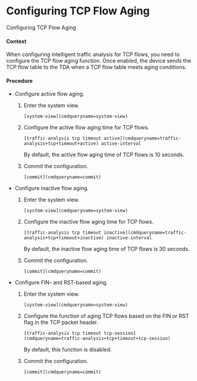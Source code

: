 Configuring TCP Flow Aging
==========================

Configuring TCP Flow Aging

#### Context

When configuring intelligent traffic analysis for TCP flows, you need to configure the TCP flow aging function. Once enabled, the device sends the TCP flow table to the TDA when a TCP flow table meets aging conditions.


#### Procedure

* Configure active flow aging.
  1. Enter the system view.
     
     
     ```
     [system-view](cmdqueryname=system-view)
     ```
  2. Configure the active flow aging time for TCP flows.
     
     
     ```
     [traffic-analysis tcp timeout active](cmdqueryname=traffic-analysis+tcp+timeout+active) active-interval
     ```
     
     
     
     By default, the active flow aging time of TCP flows is 10 seconds.
  3. Commit the configuration.
     
     
     ```
     [commit](cmdqueryname=commit)
     ```
* Configure inactive flow aging.
  1. Enter the system view.
     
     
     ```
     [system-view](cmdqueryname=system-view)
     ```
  2. Configure the inactive flow aging time for TCP flows.
     
     
     ```
     [traffic-analysis tcp timeout inactive](cmdqueryname=traffic-analysis+tcp+timeout+inactive) inactive-interval
     ```
     
     
     
     By default, the inactive flow aging time of TCP flows is 30 seconds.
  3. Commit the configuration.
     
     
     ```
     [commit](cmdqueryname=commit)
     ```
* Configure FIN- and RST-based aging.
  1. Enter the system view.
     
     
     ```
     [system-view](cmdqueryname=system-view)
     ```
  2. Configure the function of aging TCP flows based on the FIN or RST flag in the TCP packet header.
     
     
     ```
     [traffic-analysis tcp timeout tcp-session](cmdqueryname=traffic-analysis+tcp+timeout+tcp-session)
     ```
     
     
     
     By default, this function is disabled.
  3. Commit the configuration.
     
     
     ```
     [commit](cmdqueryname=commit)
     ```